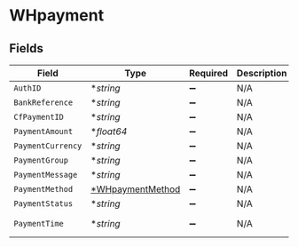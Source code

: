 # WHpayment


## Fields

| Field                                                      | Type                                                       | Required                                                   | Description                                                | Example                                                    |
| ---------------------------------------------------------- | ---------------------------------------------------------- | ---------------------------------------------------------- | ---------------------------------------------------------- | ---------------------------------------------------------- |
| `AuthID`                                                   | **string*                                                  | :heavy_minus_sign:                                         | N/A                                                        | null                                                       |
| `BankReference`                                            | **string*                                                  | :heavy_minus_sign:                                         | N/A                                                        | 1903772466                                                 |
| `CfPaymentID`                                              | **string*                                                  | :heavy_minus_sign:                                         | N/A                                                        | 1107253                                                    |
| `PaymentAmount`                                            | **float64*                                                 | :heavy_minus_sign:                                         | N/A                                                        | 1                                                          |
| `PaymentCurrency`                                          | **string*                                                  | :heavy_minus_sign:                                         | N/A                                                        | INR                                                        |
| `PaymentGroup`                                             | **string*                                                  | :heavy_minus_sign:                                         | N/A                                                        | credit_card                                                |
| `PaymentMessage`                                           | **string*                                                  | :heavy_minus_sign:                                         | N/A                                                        | Transaction pending                                        |
| `PaymentMethod`                                            | [*WHpaymentMethod](../../models/shared/whpaymentmethod.md) | :heavy_minus_sign:                                         | N/A                                                        |                                                            |
| `PaymentStatus`                                            | **string*                                                  | :heavy_minus_sign:                                         | N/A                                                        | SUCCESS                                                    |
| `PaymentTime`                                              | **string*                                                  | :heavy_minus_sign:                                         | N/A                                                        | 2021-10-07T19:42:40+05:30                                  |